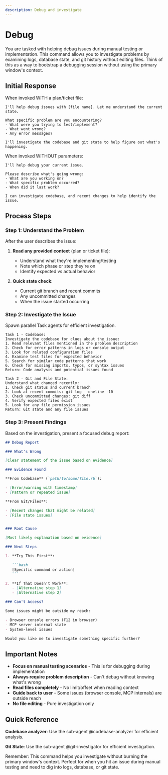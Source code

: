 ```yaml
---
description: Debug and investigate
---
```


# Debug

You are tasked with helping debug issues during manual testing or implementation. This command allows you to investigate problems by examining logs, database state, and git history without editing files. Think of this as a way to bootstrap a debugging session without using the primary window's context.

## Initial Response

When invoked WITH a plan/ticket file:

```
I'll help debug issues with [file name]. Let me understand the current state.

What specific problem are you encountering?
- What were you trying to test/implement?
- What went wrong?
- Any error messages?

I'll investigate the codebase and git state to help figure out what's happening.
```

When invoked WITHOUT parameters:

```
I'll help debug your current issue.

Please describe what's going wrong:
- What are you working on?
- What specific problem occurred?
- When did it last work?

I can investigate codebase, and recent changes to help identify the issue.
```

## Process Steps

### Step 1: Understand the Problem

After the user describes the issue:

1. **Read any provided context** (plan or ticket file):
   - Understand what they're implementing/testing
   - Note which phase or step they're on
   - Identify expected vs actual behavior

2. **Quick state check**:
   - Current git branch and recent commits
   - Any uncommitted changes
   - When the issue started occurring

### Step 2: Investigate the Issue

Spawn parallel Task agents for efficient investigation.

```
Task 1 - Codebase:
Investigate the codebase for clues about the issue:
1. Read relevant files mentioned in the problem description
2. Check for error patterns in logs or console output
3. Look for related configuration files
4. Examine test files for expected behavior
5. Search for similar code patterns that work
6. Check for missing imports, typos, or syntax issues
Return: Code analysis and potential issues found
```

```
Task 2 - Git and File State:
Understand what changed recently:
1. Check git status and current branch
2. Look at recent commits: git log --oneline -10
3. Check uncommitted changes: git diff
4. Verify expected files exist
5. Look for any file permission issues
Return: Git state and any file issues
```

### Step 3: Present Findings

Based on the investigation, present a focused debug report:

````markdown
## Debug Report

### What's Wrong

[Clear statement of the issue based on evidence]

### Evidence Found

**From Codebase** (`path/to/some/file.rb`):

- [Error/warning with timestamp]
- [Pattern or repeated issue]

**From Git/Files**:

- [Recent changes that might be related]
- [File state issues]


### Root Cause

[Most likely explanation based on evidence]

### Next Steps

1. **Try This First**:

   ```bash
   [Specific command or action]
   ```

2. **If That Doesn't Work**:
   - [Alternative step 1]
   - [Alternative step 2]

### Can't Access?

Some issues might be outside my reach:

- Browser console errors (F12 in browser)
- MCP server internal state
- System-level issues

Would you like me to investigate something specific further?

````

## Important Notes

- **Focus on manual testing scenarios** - This is for debugging during implementation
- **Always require problem description** - Can't debug without knowing what's wrong
- **Read files completely** - No limit/offset when reading context
- **Guide back to user** - Some issues (browser console, MCP internals) are outside reach
- **No file editing** - Pure investigation only

## Quick Reference

**Codebase analyzer**: Use the sub-agent @codebase-analyzer for efficient analysis.

**Git State**: Use the sub-agent @git-investigator for efficient investigation.

Remember: This command helps you investigate without burning the primary window's context. Perfect for when you hit an issue during manual testing and need to dig into logs, database, or git state.
